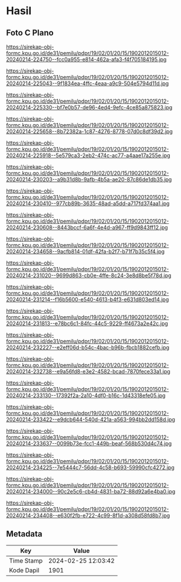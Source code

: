 # Hasil

## Foto C Plano

https://sirekap-obj-formc.kpu.go.id/de31/pemilu/pdpr/19/02/01/20/15/1902012015012-20240214-224750--fcc0a955-e814-462a-afa3-f4f705184195.jpg

https://sirekap-obj-formc.kpu.go.id/de31/pemilu/pdpr/19/02/01/20/15/1902012015012-20240214-225043--9f1834ea-4ffc-4eaa-a9c9-504e5794d11d.jpg

https://sirekap-obj-formc.kpu.go.id/de31/pemilu/pdpr/19/02/01/20/15/1902012015012-20240214-225330--bf7e0b57-de96-4ed4-9efc-4ce85a875823.jpg

https://sirekap-obj-formc.kpu.go.id/de31/pemilu/pdpr/19/02/01/20/15/1902012015012-20240214-225658--8b72382a-1c87-4276-8778-07d0c8df39d2.jpg

https://sirekap-obj-formc.kpu.go.id/de31/pemilu/pdpr/19/02/01/20/15/1902012015012-20240214-225918--5e579ca3-2eb2-474c-ac77-a4aae17a255e.jpg

https://sirekap-obj-formc.kpu.go.id/de31/pemilu/pdpr/19/02/01/20/15/1902012015012-20240214-230203--a9b31d8b-9afb-4b5a-ae20-87c86de1db35.jpg

https://sirekap-obj-formc.kpu.go.id/de31/pemilu/pdpr/19/02/01/20/15/1902012015012-20240214-230410--977cb89b-3635-48ad-a5dd-a717fd374aa1.jpg

https://sirekap-obj-formc.kpu.go.id/de31/pemilu/pdpr/19/02/01/20/15/1902012015012-20240214-230608--8443bccf-6a6f-4e4d-a967-ff9d9843ff12.jpg

https://sirekap-obj-formc.kpu.go.id/de31/pemilu/pdpr/19/02/01/20/15/1902012015012-20240214-234658--9acfb814-01df-42fa-b2f7-b71f7b35c5f4.jpg

https://sirekap-obj-formc.kpu.go.id/de31/pemilu/pdpr/19/02/01/20/15/1902012015012-20240214-231020--9699d863-cb0e-4ffe-8c24-3e8d8be5f78d.jpg

https://sirekap-obj-formc.kpu.go.id/de31/pemilu/pdpr/19/02/01/20/15/1902012015012-20240214-231214--f16b5600-e540-4613-b4f3-e631d803ed14.jpg

https://sirekap-obj-formc.kpu.go.id/de31/pemilu/pdpr/19/02/01/20/15/1902012015012-20240214-231813--e78bc6c1-84fc-44c5-9229-ff4673a2e42c.jpg

https://sirekap-obj-formc.kpu.go.id/de31/pemilu/pdpr/19/02/01/20/15/1902012015012-20240214-232227--e2eff06d-b54c-4bac-b96b-fbcb1882cefb.jpg

https://sirekap-obj-formc.kpu.go.id/de31/pemilu/pdpr/19/02/01/20/15/1902012015012-20240214-232738--e9a56fd8-e3e2-4582-bcad-7870fece33a1.jpg

https://sirekap-obj-formc.kpu.go.id/de31/pemilu/pdpr/19/02/01/20/15/1902012015012-20240214-233130--17392f2a-2a10-4df0-b16c-1d43318efe05.jpg

https://sirekap-obj-formc.kpu.go.id/de31/pemilu/pdpr/19/02/01/20/15/1902012015012-20240214-233422--e9dcb644-540d-421a-a563-994bb2dd158d.jpg

https://sirekap-obj-formc.kpu.go.id/de31/pemilu/pdpr/19/02/01/20/15/1902012015012-20240214-233637--0099b73e-fcc1-449b-beaf-568b530d4c74.jpg

https://sirekap-obj-formc.kpu.go.id/de31/pemilu/pdpr/19/02/01/20/15/1902012015012-20240214-234225--7e5444c7-56dd-4c58-b693-59990cfc4272.jpg

https://sirekap-obj-formc.kpu.go.id/de31/pemilu/pdpr/19/02/01/20/15/1902012015012-20240214-234000--90c2e5c6-cb4d-4831-ba72-88d92a6e4ba0.jpg

https://sirekap-obj-formc.kpu.go.id/de31/pemilu/pdpr/19/02/01/20/15/1902012015012-20240214-234408--e630f2fb-e722-4c99-8f1d-a308d58fd8b7.jpg


## Metadata

| Key        | Value               |
| ---------- | ------------------- |
| Time Stamp | 2024-02-25 12:03:42 |
| Kode Dapil | 1901                |



